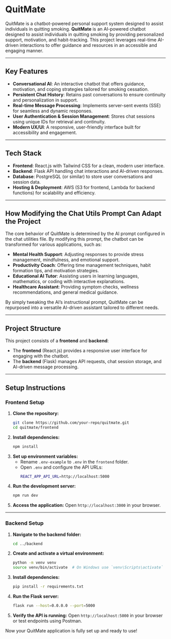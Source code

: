# QuitMate
QuitMate is a chatbot-powered personal support system designed to assist individuals in quitting smoking. 
**QuitMate** is an AI-powered chatbot designed to assist individuals in quitting smoking by providing personalized support, motivation, and habit-tracking. This project leverages real-time AI-driven interactions to offer guidance and resources in an accessible and engaging manner.

---

## **Key Features**
- **Conversational AI**: An interactive chatbot that offers guidance, motivation, and coping strategies tailored for smoking cessation.
- **Persistent Chat History**: Retains past conversations to ensure continuity and personalization in support.
- **Real-time Message Processing**: Implements server-sent events (SSE) for seamless and dynamic responses.
- **User Authentication & Session Management**: Stores chat sessions using unique IDs for retrieval and continuity.
- **Modern UX/UI**: A responsive, user-friendly interface built for accessibility and engagement.

---

## **Tech Stack**
- **Frontend**: React.js with Tailwind CSS for a clean, modern user interface.
- **Backend**: Flask API handling chat interactions and AI-driven responses.
- **Database**: PostgreSQL (or similar) to store user conversations and session data.
- **Hosting & Deployment**: AWS (S3 for frontend, Lambda for backend functions) for scalability and efficiency.

---

## **How Modifying the Chat Utils Prompt Can Adapt the Project**
The core behavior of QuitMate is determined by the AI prompt configured in the chat utilities file. By modifying this prompt, the chatbot can be transformed for various applications, such as:

- **Mental Health Support**: Adjusting responses to provide stress management, mindfulness, and emotional support.
- **Productivity Coach**: Offering time management techniques, habit formation tips, and motivation strategies.
- **Educational AI Tutor**: Assisting users in learning languages, mathematics, or coding with interactive explanations.
- **Healthcare Assistant**: Providing symptom checks, wellness recommendations, and general medical guidance.

By simply tweaking the AI’s instructional prompt, QuitMate can be repurposed into a versatile AI-driven assistant tailored to different needs.

---

## **Project Structure**
This project consists of a **frontend** and **backend**:
- The **frontend** (React.js) provides a responsive user interface for engaging with the chatbot.
- The **backend** (Flask) manages API requests, chat session storage, and AI-driven message processing.

---

## **Setup Instructions**

### **Frontend Setup**
1. **Clone the repository:**
   ```sh
   git clone https://github.com/your-repo/quitmate.git
   cd quitmate/frontend
   ```
2. **Install dependencies:**
   ```sh
   npm install
   ```
3. **Set up environment variables:**
   - Rename `.env-example` to `.env` in the `frontend` folder.
   - Open `.env` and configure the API URLs:
     ```sh
     REACT_APP_API_URL=http://localhost:5000
     ```
4. **Run the development server:**
   ```sh
   npm run dev
   ```
5. **Access the application:**
   Open `http://localhost:3000` in your browser.

---

### **Backend Setup**
1. **Navigate to the backend folder:**
   ```sh
   cd ../backend
   ```
2. **Create and activate a virtual environment:**
   ```sh
   python -m venv venv
   source venv/bin/activate  # On Windows use `venv\Scripts\activate`
   ```
3. **Install dependencies:**
   ```sh
   pip install -r requirements.txt
   ```
4. **Run the Flask server:**
   ```sh
   flask run --host=0.0.0.0 --port=5000
   ```
5. **Verify the API is running:**
   Open `http://localhost:5000` in your browser or test endpoints using Postman.

Now your QuitMate application is fully set up and ready to use!
